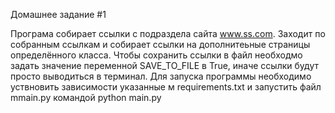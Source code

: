 Домашнее задание #1

Програма собирает ссылки с подраздела сайта www.ss.com.
Заходит по собранным ссылкам и собирает ссылки на дополнитеьные страницы определённого класса.
Чтобы сохранить ссылки в файл необходмо задать значение переменной SAVE_TO_FILE в True, иначе ссылки будут просто выводиться в терминал.
Для запуска программы необходимо уствновить зависимости указанные м requirements.txt и запустить файл mmain.py командой python main.py